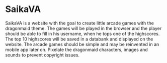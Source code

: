 # SaikaVA

SaikaVA is a website with the goal to create little arcade games with the dragonmaid theme. The games will be played in the browser and
the player should be able to fill in his username, when he tops one of the highscores. The top 10 highscores will be saved in a databank
and displayed on the website. The arcade games should be simple and may be reinvented in an mobile app later on. Pixelate the dragonmaid
characters, images and sounds to prevent copyright issues.

